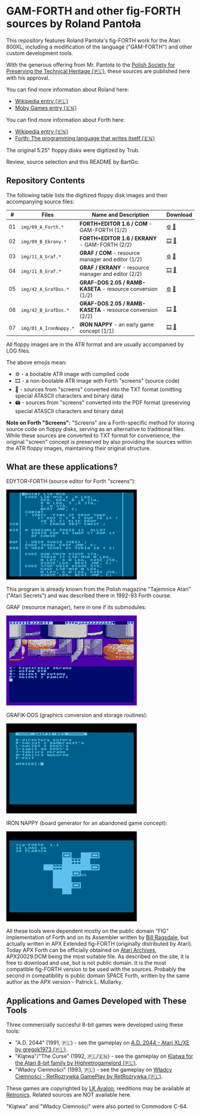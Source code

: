 # GAM-FORTH and other fig-FORTH sources by Roland Pantoła

This repository features Roland Pantoła's fig-FORTH work for the Atari 800XL, including a modification of the language ("GAM-FORTH") and other custom development tools.

With the generous offering from Mr. Pantoła to the [Polish Society for Preserving the Technical Heritage (🇵🇱)](https://ptodt.org.pl/about/), these sources are published here with his approval.

You can find more information about Roland here:
* [Wikipedia entry (🇵🇱)](https://pl.wikipedia.org/wiki/Roland_Panto%C5%82a)
* [Moby Games entry (🇪🇳)](https://www.mobygames.com/person/483332/roland-panto%C5%82a/)

You can find more information about Forth here:
* [Wikipedia entry (🇪🇳)](https://en.wikipedia.org/wiki/Forth_(programming_language))
* [Forth: The programming language that writes itself (🇪🇳)](https://ratfactor.com/forth/the_programming_language_that_writes_itself.html)

The original 5.25" floppy disks were digitized by Trub.

Review, source selection and this README by BartGo.

## Repository Contents

The following table lists the digitized floppy disk images and their accompanying source files:

| # | Files                 | Name and Description                                 | Download                               |
|---|-----------------------|------------------------------------------------------|----------------------------------------|
| 01 | `img/09_A_Forth.*`    | **FORTH+EDITOR 1.6 / COM** - GAM-FORTH (1/2)         | [⚙️](img/09_A_Forth.ATR) [📝](img/09_A_Forth.TXT) |
| 02 | `img/09_B_Ekrany.*`   | **FORTH+EDITOR 1.6 / EKRANY** - GAM-FORTH (2/2)      | [🎞️](img/09_B_Ekrany.ATR) [📝](img/09_B_Ekrany.TXT) |
| 03 | `img/11_A_Graf.*`     | **GRAF / COM** - resource manager and editor (1/2)   | [⚙️](img/11_A_Graf.ATR) [📝](img/11_A_Graf.TXT) |
| 04 | `img/11_B_Graf.*`     | **GRAF / EKRANY** - resource manager and editor (2/2) | [🎞️](img/11_B_Graf.ATR) [📝](img/11_B_Graf.TXT) |
| 05 | `img/42_A_GrafDos.*`  | **GRAF-DOS 2.05 / RAMB-KASETA** - resource conversion (1/2) | [⚙️](img/42_A_GrafDos.ATR) [📝](img/42_A_GrafDos.TXT) |
| 06 | `img/42_B_GrafDos.*`  | **GRAF-DOS 2.05 / RAMB-KASETA** - resource conversion (2/2) | [🎞️](img/42_B_GrafDos.ATR) [📝](img/42_B_GrafDos.TXT) |
| 07 | `img/01_A_IronNappy.*`| **IRON NAPPY** - an early game concept (1/1)         | [🎞️](img/01_A_IronNappy.ATR) [📝](img/01_A_IronNappy.TXT) |

All floppy images are in the ATR format and are usually accompanied by LOG files.
 
The above emojis mean:
* ⚙️ - a bootable ATR image with compiled code
* 🎞️ - a non-bootable ATR image with Forth "screens" (source code)
* 📝 - sources from "screens" converted into the TXT format (omitting special ATASCII characters and binary data)
* 🖨️ - sources from "screens" converted into the PDF format (preserving special ATASCII characters and binary data)

**Note on Forth "Screens":** "Screens" are a Forth-specific method for storing source code on floppy disks, serving as an alternative to traditional files. While these sources are converted to TXT format for convenience, the original "screen" concept is preserved by also providing the sources within the ATR floppy images, maintaining their original structure.

## What are these applications?

EDYTOR-FORTH (source editor for Forth "screens"):

![](img/9a-edit-26.png)

This program is already known from the Polish magazine "Tajemnice Atari" ("Atari Secrets") and was described there in 1992-93 Forth course.

GRAF (resource manager), here in one if its submodules:

![](img/11a-graf2.png)

GRAFIK-DOS (graphics conversion and storage routines):

![](img/42a-grafdos.png)

IRON NAPPY (board generator for an abandoned game concept):

![](img/01-iron.png)

All these tools were dependent mostly on the public domain "FIG" implementation of Forth and on its Assembler written by [Bill Ragsdale](https://github.com/BillRagsdale), but actually written in APX Extended fig-FORTH (originally distributed by Atari). Today APX Forth can be officially obtained on [Atari Archives](https://www.atariarchives.org/APX/showinfo.php?cat=20029), APX20029.DCM being the most suitable file. As described on the site, it is free to download and use, but is not public domain. It is the most compatible fig-FORTH version to be used with the sources. Probably the second in compatibility is public domain SPACE Forth, written by the same author as the APX version - Patrick L. Mullarky.

## Applications and Games Developed with These Tools

Three commercially succesful 8-bit games were developed using these tools: 
  * "A.D. 2044" (1991, 🇵🇱) - see the gameplay on [A.D. 2044 - Atari XL/XE by gregok1973 (🇵🇱)](https://www.youtube.com/watch?v=BUFI9YIeCvc). 
  * "Klątwa"/"The Curse" (1992, 🇵🇱/🇪🇳) - see the gameplay on [Klątwa for the Atari 8-bit family by Highretrogamelord (🇵🇱)](https://www.youtube.com/watch?v=ygqf9H5aB2k).
  * "Władcy Ciemności" (1993, 🇵🇱) - see the gameplay on [Władcy Ciemności - RetRozrywka GamePlay by RetRozrywka (🇵🇱)](https://www.youtube.com/watch?v=yMG_Y_y1VSs).

These games are copyrighted by [LK Avalon](https://www.lkavalon.com/); reeditions may be available at [Retronics](https://retronics.eu/). Related sources are NOT available here.

"Klątwa" and "Władcy Ciemności" were also ported to Commodore C-64.

<!-- The closest public domain Forth seems to be "S*P*A*C*E Forth" ("s*p*a*c*e fig4th 1.1" by the same author, Patrick L. Mullarky), available from ABBUC as [0220 - Fig-Forth V1.1](https://abbuc.de/download/abbuc_pd_005_0201-0250/#) - it should be possible to port many elements of the environment there (and perhaps to other fig-FORTHs for Atari, especially Team Atari Forth). Usage of sources and description of many functionalities will be documented on the Wiki.

* ✅ - available
* 🔜 - upcoming
* 🚫 - no sources on this medium
* 📚 - game - resources (e.g. text, graphics)
* 🗻 - Atari 8-bit
* 🌈 - Commodore C-64

-->


